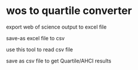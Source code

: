 # wos to quartile converter
export web of science output to excel file

save-as excel file to csv

use this tool to read csv file

save as csv file to get Quartile/AHCI results
